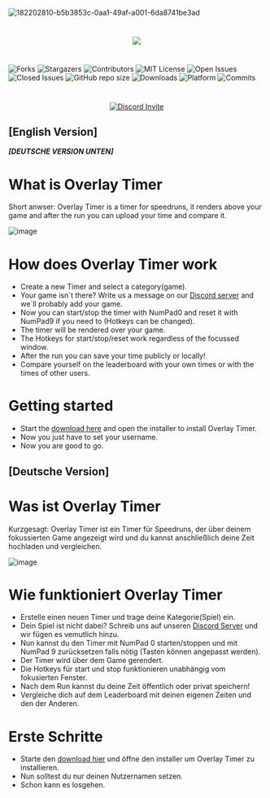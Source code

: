![182202810-b5b3853c-0aa1-49af-a001-6da8741be3ad](https://user-images.githubusercontent.com/85057723/183437173-8c39ca99-96e3-44ab-8597-676dc85f6961.png)
# 
<p align="center">
  <a href="https://github.com/Psenix/OverlayTimer/releases/download/v1.0/OverlayTimer-Installer.exe"><img src="https://raw.githubusercontent.com/hictooth/WildSkies/master/button_download-windows.png" /></a>
</p>

#
![Forks](https://img.shields.io/github/forks/Psenix/OverlayTimer.svg?style=for-the-badge)
![Stargazers](https://img.shields.io/github/stars/Psenix/OverlayTimer.svg?style=for-the-badge)
![Contributors](https://img.shields.io/github/contributors/Psenix/OverlayTimer.svg?color=ff69b4&style=for-the-badge)
![MIT License](https://img.shields.io/github/license/Psenix/OverlayTimer.svg?style=for-the-badge)
![Open Issues](https://img.shields.io/github/issues-raw/Psenix/OverlayTimer.svg?style=for-the-badge)
![Closed Issues](https://img.shields.io/github/issues-closed-raw/Psenix/OverlayTimer.svg?style=for-the-badge)
![GitHub repo size](https://img.shields.io/github/repo-size/Psenix/OverlayTimer.svg?style=for-the-badge)
![Downloads](https://img.shields.io/github/downloads/psenix/overlaytimer/latest/total?color=purple&style=for-the-badge)
![Platform](https://img.shields.io/badge/platform-windows-blue.svg?style=for-the-badge&color=0cf)
![Commits](https://img.shields.io/github/commit-activity/y/Psenix/OverlayTimer.svg?style=for-the-badge)

#
<p align="center">
  <a href="https://discord.com/invite/qVhbBrtKzr">
      <img src="https://invidget.switchblade.xyz/qVhbBrtKzr" alt="Discord Invite"/>
  </a>
</p>

## [English Version]
***[DEUTSCHE VERSION UNTEN]***
# What is Overlay Timer

Short anwser: Overlay Timer is a timer for speedruns, it renders above your game and after the run you can upload your time and compare it.

![image](https://user-images.githubusercontent.com/85057723/183130109-532cc115-98af-4a4c-adcf-4a494ff019e7.png)

# How does Overlay Timer work

- Create a new Timer and select a category(game). 
- Your game isn´t there? Write us a message on our [Discord server](https://discord.gg/qVhbBrtKzr) and we´ll probably add your game.
- Now you can start/stop the timer with NumPad0 and reset it with NumPad9 if you need to (Hotkeys can be changed).
- The timer will be rendered over your game.
- The Hotkeys for start/stop/reset work regardless of the focussed window.
- After the run you can save your time publicly or locally!
- Compare yourself on the leaderboard with your own times or with the times of other users.


# Getting started

- Start the [download here](https://github.com/Psenix/OverlayTimer/releases/download/v1.0/OverlayTimer-Installer.exe) and open the installer to install Overlay Timer.
- Now you just have to set your username.
- Now you are good to go. 



## [Deutsche Version]
# Was ist Overlay Timer

Kurzgesagt: Overlay Timer ist ein Timer für Speedruns, der über deinem fokussierten Game angezeigt wird und du kannst anschließlich deine Zeit hochladen und vergleichen.

![image](https://user-images.githubusercontent.com/85057723/182209003-d170b32e-1164-419a-856c-d3490adff56f.png)

# Wie funktioniert Overlay Timer

- Erstelle einen neuen Timer und trage deine Kategorie(Spiel) ein. 
- Dein Spiel ist nicht dabei? Schreib uns auf unseren [Discord Server](https://discord.gg/qVhbBrtKzr) und wir fügen es vemutlich hinzu.
- Nun kannst du den Timer mit NumPad 0 starten/stoppen und mit NumPad 9 zurücksetzen falls nötig (Tasten können angepasst werden).
- Der Timer wird über dem Game gerendert.
- Die Hotkeys für start und stop funktionieren unabhängig vom fokusierten Fenster.
- Nach dem Run kannst du deine Zeit öffentlich oder privat speichern! 
- Vergleiche dich auf dem Leaderboard mit deinen eigenen Zeiten und den der Anderen.

# Erste Schritte 

- Starte den [download hier](https://github.com/Psenix/OverlayTimer/releases/download/v1.0/OverlayTimer-Installer.exe) und öffne den installer um Overlay Timer zu installieren. 
- Nun solltest du nur deinen Nutzernamen setzen.
- Schon kann es losgehen. 
